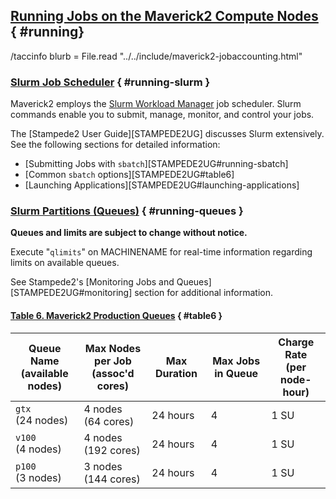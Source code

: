 ## [Running Jobs on the Maverick2 Compute Nodes](#running) { #running}

/taccinfo blurb
= File.read "../../include/maverick2-jobaccounting.html"

### [Slurm Job Scheduler](#running-slurm) { #running-slurm }

Maverick2 employs the [Slurm Workload Manager](http://schedmd.com) job scheduler.  Slurm commands enable you to submit, manage, monitor, and control your jobs.  

The [Stampede2 User Guide][STAMPEDE2UG] discusses Slurm extensively.  See the following sections for detailed information:

* [Submitting Jobs with `sbatch`][STAMPEDE2UG#running-sbatch]
* [Common `sbatch` options][STAMPEDE2UG#table6]
* [Launching Applications][STAMPEDE2UG#launching-applications]

### [Slurm Partitions (Queues)](#running-queues) { #running-queues }

**Queues and limits are subject to change without notice.** 

Execute "`qlimits`" on MACHINENAME for real-time information regarding limits on available queues.

See Stampede2's [Monitoring Jobs and Queues][STAMPEDE2UG#monitoring] section for additional information.

#### [Table 6. Maverick2 Production Queues](#table6) { #table6 }

Queue Name<br>(available nodes) | Max Nodes per Job<br /> (assoc'd cores)  | Max Duration  | Max Jobs in Queue  | Charge Rate<br /> (per node-hour) 
--- | --- | --- | --- | ---
<code>gtx</code><br>(24 nodes) | 4 nodes<br /> (64 cores) | 24 hours | 4 | 1 SU
<code>v100</code><br>(4 nodes) | 4 nodes<br>(192 cores) | 24 hours | 4 | 1 SU
<code>p100</code><br>(3 nodes) | 3 nodes<br /> (144 cores) | 24 hours | 4 | 1 SU



